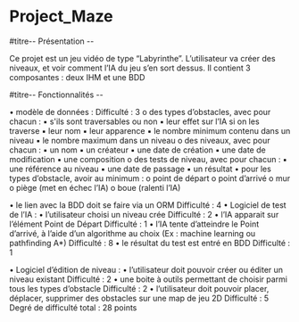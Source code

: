 # Project_Maze

#titre-- Présentation --

Ce projet est un jeu vidéo de type “Labyrinthe”. L’utilisateur va créer des niveaux, et voir
comment l’IA du jeu s’en sort dessus. Il contient 3 composantes : deux IHM et une BDD

#titre-- Fonctionnalités --

• modèle de données : Difficulté : 3
  o des types d’obstacles, avec pour chacun :
    ▪ s'ils sont traversables ou non
    ▪ leur effet sur l’IA si on les traverse
    ▪ leur nom
    ▪ leur apparence
    ▪ le nombre minimum contenu dans un niveau
    ▪ le nombre maximum dans un niveau
  o des niveaux, avec pour chacun :
    ▪ un nom
    ▪ un créateur
    ▪ une date de création
    ▪ une date de modification
    ▪ une composition
  o des tests de niveau, avec pour chacun :
    ▪ une référence au niveau
    ▪ une date de passage
    ▪ un résultat
• pour les types d’obstacle, avoir au minimum :
  o point de départ
  o point d’arrivé
  o mur
  o piège (met en échec l’IA)
  o boue (ralenti l’IA)
  
• le lien avec la BDD doit se faire via un ORM Difficulté : 4
• Logiciel de test de l’IA :
  • l’utilisateur choisi un niveau crée Difficulté : 2
  • l’IA apparait sur l’élément Point de Départ Difficulté : 1
  • l’IA tente d’atteindre le Point d’arrivé, à l’aide d’un algorithme au choix (Ex :
  machine learning ou pathfinding A*) Difficulté : 8
  • le résultat du test est entré en BDD Difficulté : 1
  
• Logiciel d’édition de niveau :
  • l’utilisateur doit pouvoir créer ou éditer un niveau existant Difficulté : 2
  • une boite à outils permettant de choisir parmi tous les types d’obstacle
  Difficulté : 2
  • l’utilisateur doit pouvoir placer, déplacer, supprimer des obstacles sur une map
  de jeu 2D Difficulté : 5
Degré de difficulté total : 28 points
